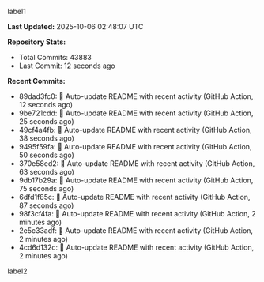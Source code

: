 
label1 
<!-- ACTIVITY_START -->
**Last Updated:** 2025-10-06 02:48:07 UTC

**Repository Stats:**
- Total Commits: 43883
- Last Commit: 12 seconds ago

**Recent Commits:**
- 89dad3fc0: 🤖 Auto-update README with recent activity (GitHub Action, 12 seconds ago)
- 9be721cdd: 🤖 Auto-update README with recent activity (GitHub Action, 25 seconds ago)
- 49cf4a4fb: 🤖 Auto-update README with recent activity (GitHub Action, 38 seconds ago)
- 9495f59fa: 🤖 Auto-update README with recent activity (GitHub Action, 50 seconds ago)
- 370e58ed2: 🤖 Auto-update README with recent activity (GitHub Action, 63 seconds ago)
- 9db17b29a: 🤖 Auto-update README with recent activity (GitHub Action, 75 seconds ago)
- 6dfd1f85c: 🤖 Auto-update README with recent activity (GitHub Action, 87 seconds ago)
- 98f3cf4fa: 🤖 Auto-update README with recent activity (GitHub Action, 2 minutes ago)
- 2e5c33adf: 🤖 Auto-update README with recent activity (GitHub Action, 2 minutes ago)
- 4cd6d132c: 🤖 Auto-update README with recent activity (GitHub Action, 2 minutes ago)
<!-- ACTIVITY_END -->

label2
